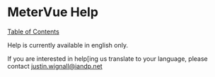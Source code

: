 MeterVue Help
=============

[Table of Contents](https://github.com/IandP/MeterVue-Help/wiki)

Help is currently available in english only.

If you are interested in help[ing us translate to your language, please contact justin.wignall@iandp.net
